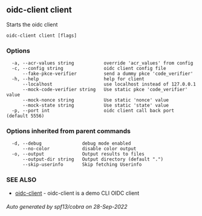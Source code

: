 ## oidc-client client

Starts the oidc client

```
oidc-client client [flags]
```

### Options

```
  -a, --acr-values string           override 'acr_values' from config
  -c, --config string               oidc client config file
      --fake-pkce-verifier          send a dummy pkce 'code_verifier'
  -h, --help                        help for client
      --localhost                   use localhost instead of 127.0.0.1
      --mock-code-verifier string   Use static pkce 'code_verifier' value
      --mock-nonce string           Use static 'nonce' value
      --mock-state string           Use static 'state' value
  -p, --port int                    oidc client call back port (default 5556)
```

### Options inherited from parent commands

```
  -d, --debug               debug mode enabled
      --no-color            disable color output
  -o, --output              Output results to files
      --output-dir string   Output directory (default ".")
      --skip-userinfo       Skip fetching Userinfo
```

### SEE ALSO

* [oidc-client](oidc-client.md)	 - oidc-client is a demo CLI OIDC client

###### Auto generated by spf13/cobra on 28-Sep-2022
